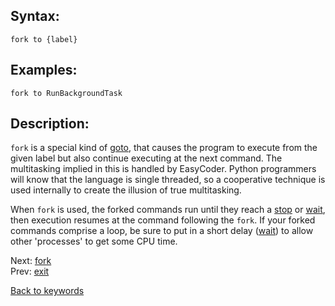 ## Syntax:
`fork to {label}`
## Examples:
`fork to RunBackgroundTask`
## Description:
`fork` is a special kind of [goto](goto.md), that causes the program to execute from the given label but also continue executing at the next command. The multitasking implied in this is handled by EasyCoder. Python programmers will know that the language is single threaded, so a cooperative technique is used internally to create the illusion of true multitasking.

When `fork` is used, the forked commands run until they reach a [stop](stop.md) or [wait](wait.md), then execution resumes at the command following the `fork`. If your forked commands comprise a loop, be sure to put in a short delay ([wait](wait.md)) to allow other 'processes' to get some CPU time.

Next: [fork](fork.md)  
Prev: [exit](exit.md)

[Back to keywords](../keywords.md)
